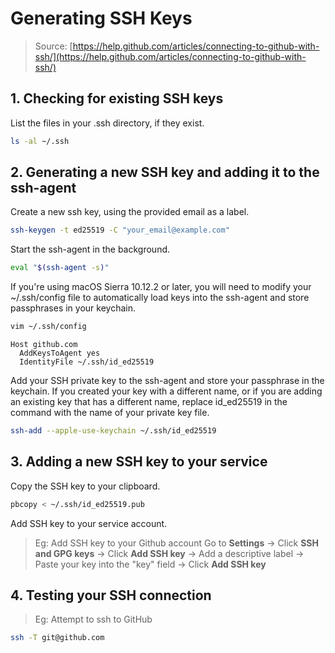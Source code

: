 # Generating SSH Keys

> Source: [https://help.github.com/articles/connecting-to-github-with-ssh/](https://help.github.com/articles/connecting-to-github-with-ssh/)

## 1. Checking for existing SSH keys

List the files in your .ssh directory, if they exist.
```bash
ls -al ~/.ssh
```

## 2. Generating a new SSH key and adding it to the ssh-agent

Create a new ssh key, using the provided email as a label.
```bash
ssh-keygen -t ed25519 -C "your_email@example.com"
```

Start the ssh-agent in the background.
```bash
eval "$(ssh-agent -s)"
```

If you're using macOS Sierra 10.12.2 or later, you will need to modify your ~/.ssh/config file to automatically load keys into the ssh-agent and store passphrases in your keychain.
```bash
vim ~/.ssh/config
```

```text
Host github.com
  AddKeysToAgent yes
  IdentityFile ~/.ssh/id_ed25519
```

Add your SSH private key to the ssh-agent and store your passphrase in the keychain. If you created your key with a different name, or if you are adding an existing key that has a different name, replace id_ed25519 in the command with the name of your private key file.
```bash
ssh-add --apple-use-keychain ~/.ssh/id_ed25519
```

## 3. Adding a new SSH key to your service

Copy the SSH key to your clipboard.
```bash
pbcopy < ~/.ssh/id_ed25519.pub
```

Add SSH key to your service account.

> Eg: Add SSH key to your Github account
> Go to **Settings** → Click **SSH and GPG keys** → Click **Add SSH key** → Add a descriptive label → Paste your key  into the "key" field → Click **Add SSH key**

## 4. Testing your SSH connection

> Eg: Attempt to ssh to GitHub

```bash
ssh -T git@github.com
```
